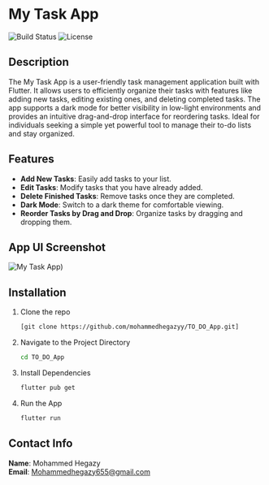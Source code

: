 # My Task App

![Build Status](https://img.shields.io/badge/build-passing-brightgreen)
![License](https://img.shields.io/badge/license-MIT-blue.svg)

## Description
The My Task App is a user-friendly task management application built with Flutter. It allows users to efficiently organize their tasks with features like adding new tasks, editing existing ones, and deleting completed tasks.
The app supports a dark mode for better visibility in low-light environments and provides an intuitive drag-and-drop interface for reordering tasks. 
Ideal for individuals seeking a simple yet powerful tool to manage their to-do lists and stay organized.

## Features
- **Add New Tasks**: Easily add tasks to your list.
- **Edit Tasks**: Modify tasks that you have already added.
- **Delete Finished Tasks**: Remove tasks once they are completed.
- **Dark Mode**: Switch to a dark theme for comfortable viewing.
- **Reorder Tasks by Drag and Drop**: Organize tasks by dragging and dropping them.

## App UI Screenshot

![My Task App](https://private-user-images.githubusercontent.com/102255891/354158949-50942aa2-3ab7-4795-9705-8177978289c9.png?jwt=eyJhbGciOiJIUzI1NiIsInR5cCI6IkpXVCJ9.eyJpc3MiOiJnaXRodWIuY29tIiwiYXVkIjoicmF3LmdpdGh1YnVzZXJjb250ZW50LmNvbSIsImtleSI6ImtleTUiLCJleHAiOjE3MjI5NDI3MTIsIm5iZiI6MTcyMjk0MjQxMiwicGF0aCI6Ii8xMDIyNTU4OTEvMzU0MTU4OTQ5LTUwOTQyYWEyLTNhYjctNDc5NS05NzA1LTgxNzc5NzgyODljOS5wbmc_WC1BbXotQWxnb3JpdGhtPUFXUzQtSE1BQy1TSEEyNTYmWC1BbXotQ3JlZGVudGlhbD1BS0lBVkNPRFlMU0E1M1BRSzRaQSUyRjIwMjQwODA2JTJGdXMtZWFzdC0xJTJGczMlMkZhd3M0X3JlcXVlc3QmWC1BbXotRGF0ZT0yMDI0MDgwNlQxMTA2NTJaJlgtQW16LUV4cGlyZXM9MzAwJlgtQW16LVNpZ25hdHVyZT0zNTA4YTgxNDI0NWE2MmMyMGU0YWI2OWQyYTFkMDRmOGM3OGIxZDFkODcyMjA0YmRjOTBkYTJiNzUwZTM1MTEyJlgtQW16LVNpZ25lZEhlYWRlcnM9aG9zdCZhY3Rvcl9pZD0wJmtleV9pZD0wJnJlcG9faWQ9MCJ9.qT81IL-fstvzPr0KQrnmaEuFyMjqnIEyMiW854woyok)) 


## Installation
1. Clone the repo
   ```sh
   [git clone https://github.com/mohammedhegazyy/TO_DO_App.git]

2. Navigate to the Project Directory
    ```sh
    cd TO_DO_App
    
3. Install Dependencies
    ```sh
    flutter pub get
4. Run the App
   ```sh
   flutter run

   
## Contact Info
**Name**: Mohammed Hegazy  
**Email**: [Mohammedhegazy655@gmail.com](mailto:Mohammedhegazy655@gmail.com)


